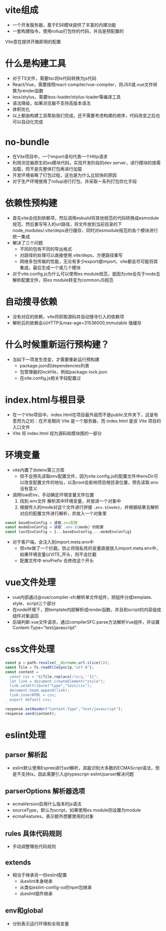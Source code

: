 # vite组成
- 一个开发服务器，基于ES6模块提供了丰富的内建功能
- 一套构建指令，使用rollup打包你的代码，并且是预配置的

Vite意在提供开箱即用的配置

# 什么是构建工具
- 对于TS文件，需要tsc将ts代码转换为js代码
- React/Vue，需要按照react-compiler/vue-compiler，将JSX或.vue文件转换为render函数
- less/stylus，需要less-loader/stylus-loader等编译工具
- 语法降级，如果浏览器不支持高版本语法
- 体积优化
- 以上都由构建工具帮助我们完成，还不需要考虑构建的顺序，代码改变之后也可以自动化完成

# no-bundle
- 在Vite项目中，一个import语句代表一个Http请求
- 利用浏览器原生的es模块代码，实现开发阶段的dev server，进行模块的按需加载，而不是先整体打包再进行加载
- 开发环境省略了打包过程，这也是为什么比较快的原因
- 对于生产环境使用了rollup进行打包，并采取一系列打包优化手段

# 依赖性预构建
- 首先vite会找到依赖项，然后调用esbuild将其他规范的代码转换成esmodule规范，然后重写导入的url路径，将文件放到当前目录的下node_modules/.vite/deps进行缓存，同时对esmodule规范的各个模块进行统一集成
- 解决了三个问题
  - 不同的包有不同的导出格式
  - 对路径的处理可以直接使用.vite/deps，方便路径重写
  - 网络多包传输的性能，无论有多少export或import，vite都会尽可能将其集成，最后生成一个或几个模块
- 对于vite.config.js为什么可以使用es module规范，是因为vite会先于node去解析配置文件，将es module转变为commonJS规范

# 自动搜寻依赖
- 没有对应的依赖，vite将抓取源码并自动搜寻引入的依赖项
- 解析后的依赖会以HTTP头max-age=31536000,immutable 强缓存

# 什么时候重新运行预构建？
- 当如下一项发生改变，才需要重新运行预构建
  - package.json的dependencies列表
  - 包管理器的lockfile，例如package-lock.json
  - 在vite.config.js相关字段配置过

# index.html与根目录
- 在一个Vite项目中，index.html在项目最外层而不是public文件夹下，这是有意而为之的：在开发期间 Vite 是一个服务器，而 index.html 是该 Vite 项目的入口文件
- Vite 将 index.html 视为源码和模块图的一部分
  
# 环境变量
- vite内置了dotenv第三方库
  - 但不会预先读取env配置文件，因为vite.config.js的配置文件中envDir可以改变配置文件的地址，以及root会影响项目根目录位置，预先读取.env没有意义
- 调用loadEnv，手动确定环境变量文件位置
  1. 找到.env文件 解析其中环境变量，并放进一个对象中
  2. 根据传入的mode对这个文件进行拼接 `.env.${mode}`，并根据结果去解析对应的配置文件进行解析，并放入一个对象里
```js
const baseEnvConfig = 读取.env配置
const modeEnvConfig = 读取`.env.${mode}`的配置
const lastEnvConfig = {...baseEnvConfig,...modeEnvConfig}
```
- 对于客户端，会注入到import.meta.env中
  - 但vite做了一个拦截，防止将隐私性的变量直接放入import.meta.env中，如果环境变量以VITE_开头，则不会拦截
  - 配置文件中 envPrefix 去修改这个开头

# vue文件处理
- vue内部通过@vue/compiler-sfc解析单文件组件，把组件分成template、style、script三个部分
- 在node环境下，把template内部解析成render函数，并且和script的内容组成组件对象返回
- 后端判断.vue文件请求，通过compilerSFC.parse方法解析Vue组件，并设置Content-Type="text/javascript"

# css文件处理
```js
const p = path.resolve(__dirname,url.slice(1));
const file = fs.readFileSync(p,"utf-8");
const content = `
  const css = "${file.replace(/\n/g,'')}";
  let link = document.createElement("style");
  link.setAttribute("type","text/css");
  document.head.append(link);
  link.innerHTML = css;
  export defualt css;
`
response.setHeader("Content-Type","text/javascript");
response.send(content);
```

# eslint处理

## parser 解析起
- eslint默认使用Espree进行ast解析，其能识别大多数的ECMAScript语法，但是不支持ts，因此需要引入@typescript-eslint/parser解决问题

## parserOptions 解析器选项
- ecmaVersion启用什么版本的js语法
- sourceType，默认为script，如果使用es module则设置为module
- ecmaFeatures，表示额外想要使用的对象

## rules 具体代码规则
- 手动调整哪些代码规则

## extends
- 相当于继承另一份eslint配置
  - 从eslint本身继承
  - 从类似eslint-config-xx的npm包继承
  - 从eslint插件继承

## env和global
- 分别表示运行环境和全局变量